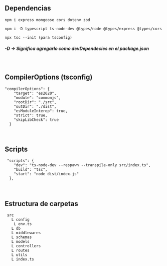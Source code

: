 ## Dependencias
```
npm i express mongoose cors dotenv zod

npm i -D typescript ts-node-dev @types/node @types/express @types/cors

npx tsc --init (para tsconfig)
```
##### -D -> Significa agregarlo como devDependecies en el package.json

<br/>

## CompilerOptions (tsconfig)
```
"compilerOptions": {
    "target": "es2020",
    "module": "commonjs",
    "rootDir": "./src",
    "outDir": "./dist",
    "esModuleInterop": true,
    "strict": true,
    "skipLibCheck": true
  }
```
<br/>

## Scripts
```
 "scripts": {
    "dev": "ts-node-dev --respawn --transpile-only src/index.ts",
    "build": "tsc",
    "start": "node dist/index.js"
  },
```

<br/>

## Estructura de carpetas
```
 src
   L config
    L env.ts
   L db
   L middlewares
   L schemas
   L models
   L controllers
   L routes
   L utils
   L index.ts
```